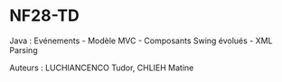 NF28-TD
=======

Java : Evénements - Modèle MVC - Composants Swing évolués - XML Parsing

Auteurs : LUCHIANCENCO Tudor, CHLIEH Matine
